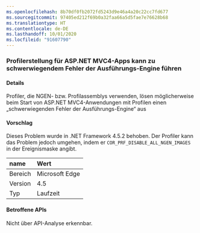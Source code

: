 ```yaml
---
ms.openlocfilehash: 8b70df0fb2072fd5243d9e46a4a20c22cc7fd677
ms.sourcegitcommit: 97405ed212f69b0a32faa66a5d5fae7e76628b68
ms.translationtype: HT
ms.contentlocale: de-DE
ms.lasthandoff: 10/01/2020
ms.locfileid: "91607790"
---
```

### <a name="profiling-aspnet-mvc4-apps-can-lead-to-fatal-execution-engine-error"></a>Profilerstellung für ASP.NET MVC4-Apps kann zu schwerwiegendem Fehler der Ausführungs-Engine führen

#### <a name="details"></a>Details

Profiler, die NGEN- bzw. Profilassemblys verwenden, lösen möglicherweise beim Start von ASP.NET MVC4-Anwendungen mit Profilen einen „schwerwiegenden Fehler der Ausführungs-Engine“ aus

#### <a name="suggestion"></a>Vorschlag

Dieses Problem wurde in .NET Framework 4.5.2 behoben. Der Profiler kann das Problem jedoch umgehen, indem er <code>COR_PRF_DISABLE_ALL_NGEN_IMAGES</code> in der Ereignismaske angibt.

| name    | Wert       |
|:--------|:------------|
| Bereich   |Microsoft Edge|
|Version|4.5|
|Typ|Laufzeit|

#### <a name="affected-apis"></a>Betroffene APIs

Nicht über API-Analyse erkennbar.

<!--

#### Affected APIs

Not detectable via API analysis.

-->
